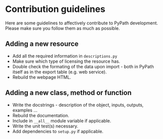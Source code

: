 # Contribution guidelines

Here are some guidelines to affectively contribute to PyPath development.
Please make sure you follow them as much as possible.

## Adding a new resource

- Add all the required information in `descriptions.py`
- Make sure which type of licensing the resource has.
- Double check the formating of the data upon import - both in PyPath itself
as in the export table (e.g. web service).
- Rebuild the webpage HTML.

## Adding a new class, method or function

- Write the docstrings - description of the object, inputs, outputs, examples
...
- Rebuild the documentation.
- Include in `__all__` module variable if applicable.
- Write the unit test(s) necessary.
- Add dependencies to `setup.py` if applicable.
